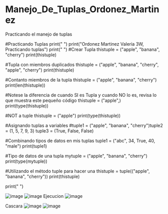 # Manejo_De_Tuplas_Ordonez_Martinez
Practicando el manejo de tuplas

#Practicando Tuplas
print(" ")
print("Ordonez Martinez Valeria 3W, Practicando tuplas")
print(" ")
#Crear Tupla 
thistuple = ("apple", "banana", "cherry")
print(thistuple)


#Tupla con miembros duplicados 
thistuple = ("apple", "banana", "cherry", "apple", "cherry")
print(thistuple)


#Contanto miembros de la tupla
thistuple = ("apple", "banana", "cherry")
print(len(thistuple))


#Notese la diferencia de cuando SI es Tupla y cuando NO lo es, revisa lo que muestra este pequeño código 
thistuple = ("apple",)
print(type(thistuple))


#NOT a tuple
thistuple = ("apple")
print(type(thistuple))


#Asignando tuplas a variables 
#tuple1 = ("apple", "banana", "cherry")tuple2 = (1, 5, 7, 9, 3)
tuple3 = (True, False, False)


#Combinando tipos de datos en mis tuplas
tuple1 = ("abc", 34, True, 40, "male")
print(tuple1)



#Tipo de datos de una tupla
mytuple = ("apple", "banana", "cherry")
print(type(mytuple))


#Utilizando el método tuple para hacer una 
thistuple = tuple(("apple", "banana", "cherry"))
print(thistuple)

print(" ")

![image](https://github.com/user-attachments/assets/ecc44159-eaf4-4f1b-81ad-c835ac781d6f)
![image](https://github.com/user-attachments/assets/1562280e-d75c-4f3e-aa59-7cf0f1c5f592)
Ejecucion
![image](https://github.com/user-attachments/assets/50f0c04e-381d-4554-ae5f-34bc1e89a9d7)

Cascara
![image](https://github.com/user-attachments/assets/95281479-ca77-4e0d-a7e6-7b84c7414e06)
![image](https://github.com/user-attachments/assets/2feb3435-6ead-48a7-9f97-47e3cf91bc8c)






